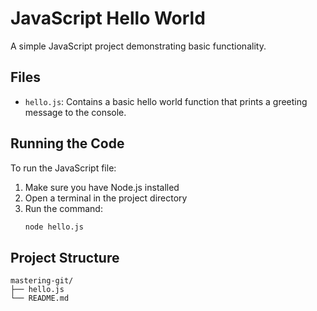 # JavaScript Hello World

A simple JavaScript project demonstrating basic functionality.

## Files

- `hello.js`: Contains a basic hello world function that prints a greeting message to the console.

## Running the Code

To run the JavaScript file:

1. Make sure you have Node.js installed
2. Open a terminal in the project directory
3. Run the command:
   ```bash
   node hello.js
   ```

## Project Structure

```
mastering-git/
├── hello.js
└── README.md